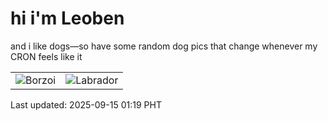 # hi i'm Leoben

and i like dogs—so have some random dog pics that change whenever my CRON feels like it

|  |  |
|--------|----------|
| ![Borzoi](https://random-dog-vercel.vercel.app/api/random-borzoi?v=1757870348) | ![Labrador](https://random-dog-vercel.vercel.app/api/random-labrador?v=1757870348) |

Last updated: 2025-09-15 01:19 PHT
